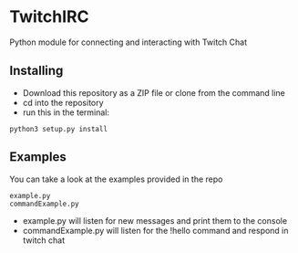 # TwitchIRC
Python module for connecting and interacting with Twitch Chat

## Installing
- Download this repository as a ZIP file or clone from the command line
- cd into the repository
- run this in the terminal:
```
python3 setup.py install
```

## Examples
You can take a look at the examples provided in the repo
```
example.py
commandExample.py
```
- example.py will listen for new messages and print them to the console
- commandExample.py will listen for the !hello command and respond in twitch chat
